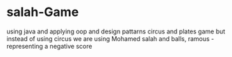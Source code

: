 # salah-Game
using java and applying oop and design pattarns 
circus and plates  game but instead of using circus we are using Mohamed salah and balls, ramous -representing a negative score  
